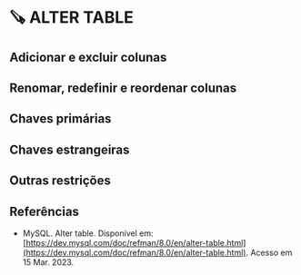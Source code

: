 # 🪚 ALTER TABLE

## Adicionar e excluir colunas

## Renomar, redefinir e reordenar colunas

## Chaves primárias

## Chaves estrangeiras

## Outras restrições

## Referências

* MySQL. Alter table. Disponível em: [https://dev.mysql.com/doc/refman/8.0/en/alter-table.html](https://dev.mysql.com/doc/refman/8.0/en/alter-table.html). Acesso em 15 Mar. 2023.
